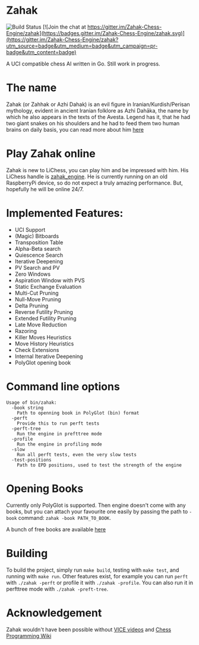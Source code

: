 # Zahak

![Build Status](https://github.com/amanjpro/zahak/workflows/Go/badge.svg) [![Join the chat at https://gitter.im/Zahak-Chess-Engine/zahak](https://badges.gitter.im/Zahak-Chess-Engine/zahak.svg)](https://gitter.im/Zahak-Chess-Engine/zahak?utm_source=badge&utm_medium=badge&utm_campaign=pr-badge&utm_content=badge)

A UCI compatible chess AI written in Go. Still work in progress.

# The name

Zahak (or Zahhak or Azhi Dahak) is an evil figure in Iranian/Kurdish/Perisan
mythology, evident in ancient Iranian folklore as Azhi Dahāka, the name by
which he also appears in the texts of the Avesta.  Legend has it, that he had two
giant snakes on his shoulders and he had to feed them two human brains on
daily basis, you can read more about him
[here](https://en.wikipedia.org/wiki/Zahhak)

# Play Zahak online

Zahak is new to LiChess, you can play him and be impressed with him. His LiChess handle is [zahak_engine](https://lichess.org/@/zahak_engine). He is currently running on an old RaspberryPi device, so do not expect a truly amazing performance. But, hopefully he will be online 24/7.

# Implemented Features:

- UCI Support
- (Magic) Bitboards
- Transposition Table
- Alpha-Beta search
- Quiescence Search
- Iterative Deepening
- PV Search and PV
- Zero Windows
- Aspiration Window with PVS
- Static Exchange Evaluation
- Multi-Cut Pruning
- Null-Move Pruning
- Delta Pruning
- Reverse Futility Pruning
- Extended Futility Pruning
- Late Move Reduction
- Razoring
- Killer Moves Heuristics
- Move History Heuristics
- Check Extensions
- Internal Iterative Deepening
- PolyGlot opening book

# Command line options

```
Usage of bin/zahak:
  -book string
    Path to openning book in PolyGlot (bin) format
  -perft
    Provide this to run perft tests
  -perft-tree
    Run the engine in prefttree mode
  -profile
    Run the engine in profiling mode
  -slow
    Run all perft tests, even the very slow tests
  -test-positions
    Path to EPD positions, used to test the strength of the engine
```

# Opening Books

Currently only PolyGlot is supported. Then engine doesn't come with any books,
but you can attach your favourite one easily by passing the path to `-book`
command: `zahak -book PATH_TO_BOOK`.

A bunch of free books are available [here](https://github.com/michaeldv/donna_opening_books)

# Building

To build the project, simply run `make build`, testing with `make test`, and running with `make run`.
Other features exist, for example you can run `perft` with `./zahak -perft` or profile it with `./zahak -profile`.
You can also run it in perfttree mode with `./zahak -preft-tree`.

# Acknowledgement

Zahak wouldn't have been possible without [VICE videos](https://www.youtube.com/playlist?list=PLZ1QII7yudbc-Ky058TEaOstZHVbT-2hg)
and [Chess Programming Wiki](https://www.chessprogramming.org/)
